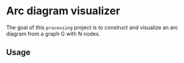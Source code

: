 # Arc diagram visualizer


The goal of this `processing` project is to construct and visualize an arc diagram from a graph G with N nodes.


## Usage
